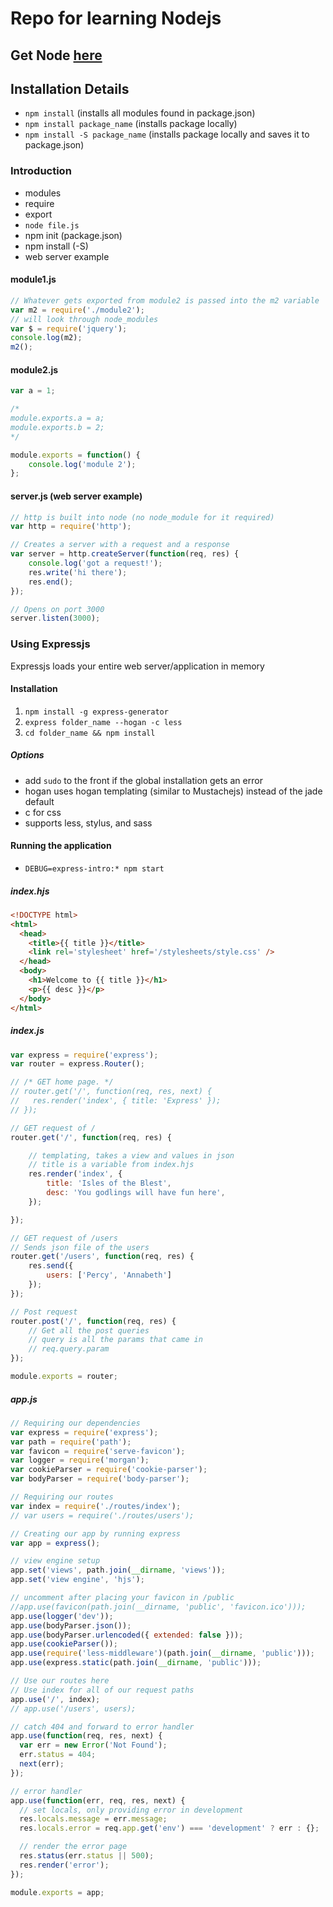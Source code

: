 # Repo for learning Nodejs

## Get Node [here](http://blog.teamtreehouse.com/install-node-js-npm-mac)

## Installation Details
- ```npm install``` (installs all modules found in package.json)
- ```npm install package_name``` (installs package locally)
- ```npm install -S package_name``` (installs package locally and saves it to package.json)

### Introduction

- modules
- require
- export
- `node file.js`
- npm init  (package.json)
- npm install (-S)
- web server example

#### module1.js
```JavaScript
// Whatever gets exported from module2 is passed into the m2 variable
var m2 = require('./module2');
// will look through node_modules
var $ = require('jquery');
console.log(m2);
m2();
```

#### module2.js
```JavaScript
var a = 1;

/*
module.exports.a = a;
module.exports.b = 2;
*/

module.exports = function() {
	console.log('module 2');
};
```

#### server.js (web server example)
```JavaScript
// http is built into node (no node_module for it required)
var http = require('http');

// Creates a server with a request and a response
var server = http.createServer(function(req, res) {
	console.log('got a request!');
	res.write('hi there');
	res.end();
});

// Opens on port 3000
server.listen(3000);
```

### Using Expressjs  
Expressjs loads your entire web server/application in memory

#### Installation

1. ```npm install -g express-generator```
2. ```express folder_name --hogan -c less```
3. ```cd folder_name && npm install```

##### Options
- add ```sudo``` to the front if the global installation gets an error
- hogan uses hogan templating (similar to Mustachejs) instead of the jade default
- c for css
- supports less, stylus, and sass

#### Running the application
- ```DEBUG=express-intro:* npm start```

##### index.hjs
```HTML
<!DOCTYPE html>
<html>
  <head>
    <title>{{ title }}</title>
    <link rel='stylesheet' href='/stylesheets/style.css' />
  </head>
  <body>
    <h1>Welcome to {{ title }}</h1>
    <p>{{ desc }}</p>
  </body>
</html>
```

##### index.js
```JavaScript
var express = require('express');
var router = express.Router();

// /* GET home page. */
// router.get('/', function(req, res, next) {
//   res.render('index', { title: 'Express' });
// });

// GET request of /
router.get('/', function(req, res) {

	// templating, takes a view and values in json
	// title is a variable from index.hjs
	res.render('index', {
		title: 'Isles of the Blest',
		desc: 'You godlings will have fun here',
	});

});

// GET request of /users
// Sends json file of the users
router.get('/users', function(req, res) {
	res.send({
		users: ['Percy', 'Annabeth']
	});
});

// Post request
router.post('/', function(req, res) {
	// Get all the post queries
	// query is all the params that came in
	// req.query.param
});

module.exports = router;
```

##### app.js

```JavaScript
// Requiring our dependencies
var express = require('express');
var path = require('path');
var favicon = require('serve-favicon');
var logger = require('morgan');
var cookieParser = require('cookie-parser');
var bodyParser = require('body-parser');

// Requiring our routes
var index = require('./routes/index');
// var users = require('./routes/users');

// Creating our app by running express
var app = express();

// view engine setup
app.set('views', path.join(__dirname, 'views'));
app.set('view engine', 'hjs');

// uncomment after placing your favicon in /public
//app.use(favicon(path.join(__dirname, 'public', 'favicon.ico')));
app.use(logger('dev'));
app.use(bodyParser.json());
app.use(bodyParser.urlencoded({ extended: false }));
app.use(cookieParser());
app.use(require('less-middleware')(path.join(__dirname, 'public')));
app.use(express.static(path.join(__dirname, 'public')));

// Use our routes here
// Use index for all of our request paths
app.use('/', index);
// app.use('/users', users);

// catch 404 and forward to error handler
app.use(function(req, res, next) {
  var err = new Error('Not Found');
  err.status = 404;
  next(err);
});

// error handler
app.use(function(err, req, res, next) {
  // set locals, only providing error in development
  res.locals.message = err.message;
  res.locals.error = req.app.get('env') === 'development' ? err : {};

  // render the error page
  res.status(err.status || 500);
  res.render('error');
});

module.exports = app;
```